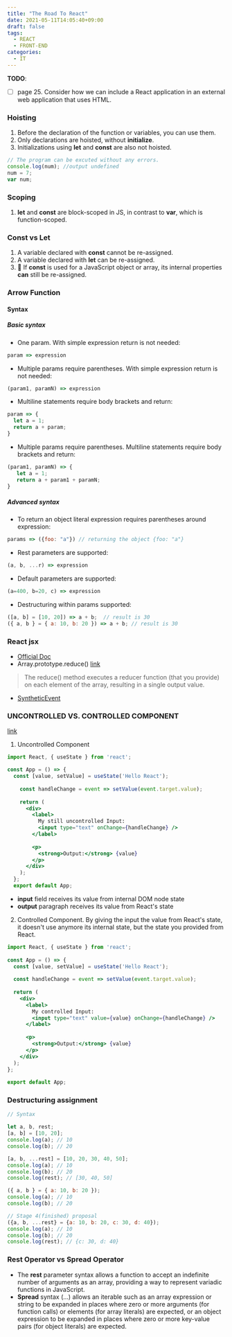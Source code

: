 ```yaml
---
title: "The Road To React"
date: 2021-05-11T14:05:40+09:00
draft: false
tags: 
  - REACT
  - FRONT-END
categories: 
  - IT
---
```


**TODO**:

- [ ] page 25. Consider how we can include a React application in an external web application that uses HTML.

### Hoisting

1. Before the declaration of the function or variables, you can use them.
2. Only declarations are hoisted, without **initialize**.
3. Initializations using **let** and **const** are also not hoisted.

```js
// The program can be excuted without any errors.
console.log(num); //output undefined 
num = 7;
var num;
```

### Scoping

1. **let** and **const** are block-scoped in JS, in contrast to **var**, which is function-scoped.

### Const vs Let

1. A variable declared with **const** cannot be re-assigned.
2. A variable declared with **let** can be re-assigned.
3. :metal: If **const** is used for a JavaScript object or array, its internal properties **can** still be re-assigned.
  
### Arrow Function

#### Syntax

##### Basic syntax

- One param. With simple expression return is not needed:

```js
param => expression
```

- Multiple params require parentheses. With simple expression return is not needed:

```js
(param1, paramN) => expression
```

- Multiline statements require body brackets and return:

```js
param => {
  let a = 1;
  return a + param;
}
```

- Multiple params require parentheses. Multiline statements require body brackets and return:

```js
(param1, paramN) => {
   let a = 1;
   return a + param1 + paramN;
}
```

##### Advanced syntax

- To return an object literal expression requires parentheses around expression:

```js
params => ({foo: "a"}) // returning the object {foo: "a"}
```

- Rest parameters are supported:

```js
(a, b, ...r) => expression
```

- Default parameters are supported:

```js
(a=400, b=20, c) => expression
```

- Destructuring within params supported:

```js
([a, b] = [10, 20]) => a + b;  // result is 30
({ a, b } = { a: 10, b: 20 }) => a + b; // result is 30
```

### React jsx

- [Official Doc](https://zh-hans.reactjs.org/docs/introducing-jsx.html)
- Array.prototype.reduce() [link](https://developer.mozilla.org/en-US/docs/Web/JavaScript/Reference/Global_Objects/Array/Reduce)

> The reduce() method executes a reducer function (that you provide) on each element of the array, resulting in a single output value.

- [SyntheticEvent](https://reactjs.org/docs/events.html#gatsby-focus-wrapper)

### UNCONTROLLED VS. CONTROLLED COMPONENT

[link](https://www.robinwieruch.de/react-controlled-components)

1. Uncontrolled Component

  ```jsx
  import React, { useState } from 'react';
 
  const App = () => {
    const [value, setValue] = useState('Hello React');
    
      const handleChange = event => setValue(event.target.value);
    
      return (
        <div>
          <label>
            My still uncontrolled Input:
            <input type="text" onChange={handleChange} />
          </label>
    
          <p>
            <strong>Output:</strong> {value}
          </p>
        </div>
      );
    };
    export default App;
  ```

- **input** field receives its value from internal DOM node state
- **output** paragraph receives its value from React's state

2. Controlled Component. By giving the input the value from React's state, it doesn't use anymore its internal state, but the state you provided from React.

```jsx
import React, { useState } from 'react';
 
const App = () => {
  const [value, setValue] = useState('Hello React');
 
  const handleChange = event => setValue(event.target.value);
 
  return (
    <div>
      <label>
        My controlled Input:
        <input type="text" value={value} onChange={handleChange} />
      </label>
 
      <p>
        <strong>Output:</strong> {value}
      </p>
    </div>
  );
};
 
export default App;
```

### Destructuring assignment

```js
// Syntax

let a, b, rest;
[a, b] = [10, 20];
console.log(a); // 10
console.log(b); // 20

[a, b, ...rest] = [10, 20, 30, 40, 50];
console.log(a); // 10
console.log(b); // 20
console.log(rest); // [30, 40, 50]

({ a, b } = { a: 10, b: 20 });
console.log(a); // 10
console.log(b); // 20

// Stage 4(finished) proposal
({a, b, ...rest} = {a: 10, b: 20, c: 30, d: 40});
console.log(a); // 10
console.log(b); // 20
console.log(rest); // {c: 30, d: 40}
```

### Rest Operator vs Spread Operator

- The **rest** parameter syntax allows a function to accept an indefinite number of arguments as an array, providing a way to represent variadic functions in JavaScript.
- **Spread** syntax (...) allows an iterable such as an array expression or string to be expanded in places where zero or more arguments (for function calls) or elements (for array literals) are expected, or an object expression to be expanded in places where zero or more key-value pairs (for object literals) are expected.
